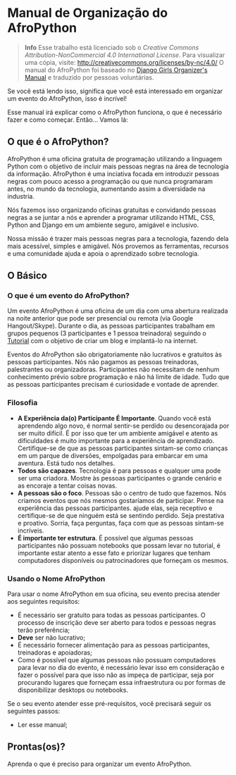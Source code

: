 # Manual de Organização do AfroPython

> **Info** Esse trabalho está licenciado sob o *Creative Commons Attribution-NonCommercial 4.0
International License*. Para visualizar uma cópia, visite: http://creativecommons.org/licenses/by-nc/4.0/
> O manual do AfroPython foi baseado no [Django Girls Organizer's Manual](https://organize.djangogirls.org/) e traduzido por pessoas voluntárias.

Se você está lendo isso, significa que você está interessado em organizar um evento do AfroPython, isso é incrível!

Esse manual irá explicar como o AfroPython funciona, o que é necessário fazer e como começar. Então... Vamos lá:

## O que é o AfroPython?

AfroPython é uma oficina gratuita de programação utilizando a linguagem Python com o objetivo de incluir mais pessoas negras na área de tecnologia da informação. AfroPython é uma inciativa focada em introduzir pessoas negras com pouco acesso a programação ou que nunca programaram antes, no mundo da tecnologia, aumentando assim a diversidade na industria.

Nós fazemos isso organizando oficinas gratuitas e convidando pessoas negras a se juntar a nós e aprender a programar utilizando HTML, CSS, Python and Django em um ambiente seguro, amigável e inclusivo.

Nossa missão é trazer mais pessoas negras para a tecnologia, fazendo dela mais acessível, simples e amigável. Nós provemos as ferramentas, recursos e uma comunidade ajuda e apoia o aprendizado sobre tecnologia.

## O Básico

### O que é um evento do AfroPython?

Um evento AfroPython é uma oficina de um dia com uma abertura realizada na noite anterior que pode ser presencial ou remota (via Google Hangout/Skype). Durante o dia, as pessoas participantes trabalham em grupos pequenos (3 participantes e 1 pessoa treinadora) seguindo o [Tutorial](https://afropython.gitbook.io/tutorial/) com o objetivo de criar um blog e implantá-lo na internet.

Eventos do AfroPython são obrigatoriamente não lucrativos e gratuitos às pessoas participantes. Nós não pagamos as pessoas treinadoras, palestrantes ou organizadoras. Participantes não necessitam de nenhum conhecimento prévio sobre programação e não há limite de idade. Tudo que as pessoas participantes precisam é curiosidade e vontade de aprender.

### Filosofia

- __A Experiência da(o) Participante É Importante__. Quando você está aprendendo algo novo, é normal sentir-se perdido ou desencorajada por ser muito difícil. É por isso que ter um ambiente amigável e atento as dificuldades é muito importante para a experiência de aprendizado. Certifique-se de que as pessoas participantes sintam-se como crianças em um parque de diversões, empolgadas para embarcar em uma aventura. Está tudo nos detalhes.
- __Todos são capazes__. Tecnologia é para pessoas e qualquer uma pode ser uma criadora. Mostre às pessoas participantes o grande cenário e as encoraje a tentar coisas novas.
- __A pessoas são o foco__. Pessoas são o centro de tudo que fazemos. Nós criamos eventos que nós mesmos gostaríamos de participar. Pense na experiência das pessoas participantes. ajude elas, seja receptivo e certifique-se de que ninguém está se sentindo perdido. Seja prestativa e proativo. Sorria, faça perguntas, faça com que as pessoas sintam-se incríveis.
- __É importante ter estrutura__. É possível que algumas pessoas participantes não possuam notebooks que possam levar no tutorial, é importante estar atento a esse fato e priorizar lugares que tenham computadores disponíveis ou patrocinadores que forneçam os mesmos.

### Usando o Nome AfroPython

Para usar o nome AfroPython em sua oficina, seu evento precisa atender aos seguintes requisitos:

* É necessário ser gratuito para todas as pessoas participantes. O processo de inscrição deve ser aberto para todos e pessoas negras terão preferência;
* **Deve** ser não lucrativo;
* É necessário fornecer alimentação para as pessoas participantes, treinadoras e apoiadoras;
* Como é possível que algumas pessoas não possuam computadores para levar no dia do evento, é necessário levar isso em consideração e fazer o possível para que isso não as impeça de participar, seja por procurando lugares que forneçam essa infraestrutura ou por formas de disponibilizar desktops ou notebooks.

Se o seu evento atender esse pré-requisitos, você precisará seguir os seguintes passos:

* Ler esse manual;

## Prontas(os)?

Aprenda o que é preciso para organizar um evento AfroPython.